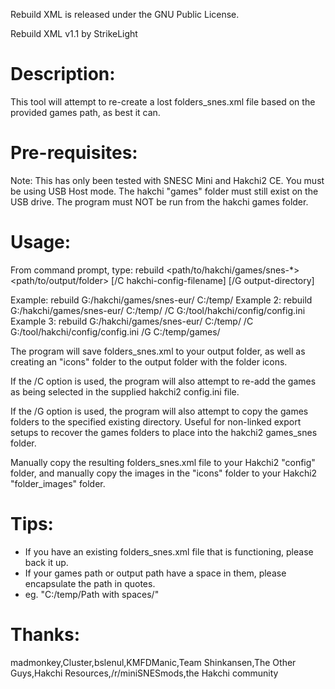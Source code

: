 Rebuild XML is released under the GNU Public License.

Rebuild XML v1.1 by StrikeLight

Description:
============
This tool will attempt to re-create a lost folders_snes.xml file
based on the provided games path, as best it can.

Pre-requisites:
===============
Note: This has only been tested with SNESC Mini and Hakchi2 CE.
You must be using USB Host mode.
The hakchi "games" folder must still exist on the USB drive.
The program must NOT be run from the hakchi games folder.

Usage:
======
From command prompt, type:
rebuild <path/to/hakchi/games/snes-*> <path/to/output/folder> [/C hakchi-config-filename] [/G output-directory]

Example: rebuild G:/hakchi/games/snes-eur/ C:/temp/
Example 2: rebuild G:/hakchi/games/snes-eur/ C:/temp/ /C G:/tool/hakchi/config/config.ini
Example 3: rebuild G:/hakchi/games/snes-eur/ C:/temp/ /C G:/tool/hakchi/config/config.ini /G C:/temp/games/

The program will save folders_snes.xml to your output folder,
as well as creating an "icons" folder to the output folder with the folder icons.

If the /C option is used, the program will also attempt to re-add the games as being
selected in the supplied hakchi2 config.ini file.

If the /G option is used, the program will also attempt to copy the games folders to
the specified existing directory.  Useful for non-linked export setups to recover the games
folders to place into the hakchi2 games_snes folder.

Manually copy the resulting folders_snes.xml file to your Hakchi2 "config" folder,
and manually copy the images in the "icons" folder to your Hakchi2 "folder_images" folder.


Tips:
=====
- If you have an existing folders_snes.xml file that is functioning, please back it up.
- If your games path or output path have a space in them, please encapsulate the path in quotes.
- eg. "C:/temp/Path with spaces/"

Thanks:
=======
madmonkey,Cluster,bslenul,KMFDManic,Team Shinkansen,The Other Guys,Hakchi Resources,/r/miniSNESmods,the Hakchi community